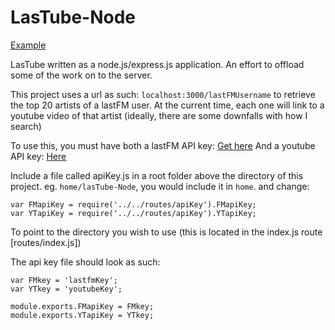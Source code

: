LasTube-Node
============

[Example](http://dry-earth-7323.herokuapp.com/WillsonSM)

LasTube written as a node.js/express.js application. An effort to offload some of the work on to the server.

This project uses a url as such: `localhost:3000/lastFMUsername` to retrieve the top 20 artists of a lastFM user. At the current time, each one will link to a youtube video of that artist (ideally, there are some downfalls with how I search)

To use this, you must have both a lastFM API key: [Get here](http://www.last.fm/api)
And a youtube API key: [Here](https://developers.google.com/youtube/v3/)

Include a file called apiKey.js in a root folder above the directory of this project. eg. `home/lasTube-Node`, you would include it in `home`. and change:

	var FMapiKey = require('../../routes/apiKey').FMapiKey;
	var YTapiKey = require('../../routes/apiKey').YTapiKey;
	
To point to the directory you wish to use (this is located in the index.js route [routes/index.js])

The api key file should look as such:

	var FMkey = 'lastfmKey';
	var YTkey = 'youtubeKey';
	
	module.exports.FMapiKey = FMkey;
	module.exports.YTapiKey = YTkey;
	
